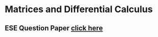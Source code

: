 # Matrices and Differential Calculus

## ESE Question Paper [click here](../ESE/Matrices_&_Differential_Calculus_UBSL103.pdf)
